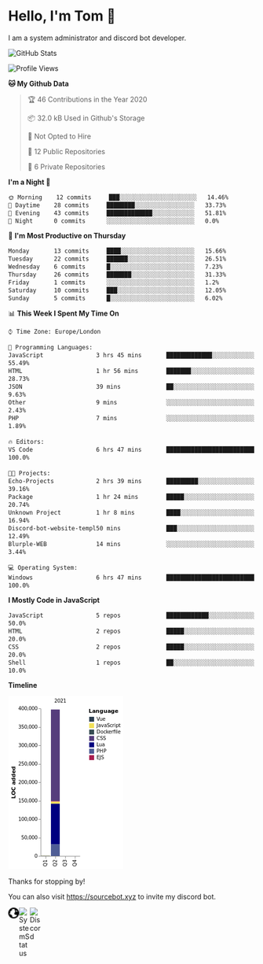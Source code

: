# Hello, I'm Tom 👋

I am a system administrator and discord bot developer.


![GitHub Stats][stats]

<!--START_SECTION:waka-->
![Profile Views](http://img.shields.io/badge/Profile%20Views-9-blue)

**🐱 My Github Data** 

> 🏆 46 Contributions in the Year 2020
 > 
> 📦 32.0 kB Used in Github's Storage 
 > 
> 🚫 Not Opted to Hire
 > 
> 📜 12 Public Repositories
 > 
> 🔑 6 Private Repositories 

**I'm a Night 🦉** 

```text
🌞 Morning    12 commits     ███░░░░░░░░░░░░░░░░░░░░░░   14.46% 
🌆 Daytime    28 commits     ████████░░░░░░░░░░░░░░░░░   33.73% 
🌃 Evening    43 commits     █████████████░░░░░░░░░░░░   51.81% 
🌙 Night      0 commits      ░░░░░░░░░░░░░░░░░░░░░░░░░   0.0%

```
📅 **I'm Most Productive on Thursday** 

```text
Monday       13 commits     ████░░░░░░░░░░░░░░░░░░░░░   15.66% 
Tuesday      22 commits     ██████░░░░░░░░░░░░░░░░░░░   26.51% 
Wednesday    6 commits      █░░░░░░░░░░░░░░░░░░░░░░░░   7.23% 
Thursday     26 commits     ███████░░░░░░░░░░░░░░░░░░   31.33% 
Friday       1 commits      ░░░░░░░░░░░░░░░░░░░░░░░░░   1.2% 
Saturday     10 commits     ███░░░░░░░░░░░░░░░░░░░░░░   12.05% 
Sunday       5 commits      █░░░░░░░░░░░░░░░░░░░░░░░░   6.02%

```


📊 **This Week I Spent My Time On** 

```text
⌚︎ Time Zone: Europe/London

💬 Programming Languages: 
JavaScript               3 hrs 45 mins       █████████████░░░░░░░░░░░░   55.49% 
HTML                     1 hr 56 mins        ███████░░░░░░░░░░░░░░░░░░   28.73% 
JSON                     39 mins             ██░░░░░░░░░░░░░░░░░░░░░░░   9.63% 
Other                    9 mins              ░░░░░░░░░░░░░░░░░░░░░░░░░   2.43% 
PHP                      7 mins              ░░░░░░░░░░░░░░░░░░░░░░░░░   1.89%

🔥 Editors: 
VS Code                  6 hrs 47 mins       █████████████████████████   100.0%

🐱‍💻 Projects: 
Echo-Projects            2 hrs 39 mins       █████████░░░░░░░░░░░░░░░░   39.16% 
Package                  1 hr 24 mins        █████░░░░░░░░░░░░░░░░░░░░   20.74% 
Unknown Project          1 hr 8 mins         ████░░░░░░░░░░░░░░░░░░░░░   16.94% 
Discord-bot-website-templ50 mins             ███░░░░░░░░░░░░░░░░░░░░░░   12.49% 
Blurple-WEB              14 mins             ░░░░░░░░░░░░░░░░░░░░░░░░░   3.44%

💻 Operating System: 
Windows                  6 hrs 47 mins       █████████████████████████   100.0%

```

**I Mostly Code in JavaScript** 

```text
JavaScript               5 repos             ████████████░░░░░░░░░░░░░   50.0% 
HTML                     2 repos             █████░░░░░░░░░░░░░░░░░░░░   20.0% 
CSS                      2 repos             █████░░░░░░░░░░░░░░░░░░░░   20.0% 
Shell                    1 repos             ██░░░░░░░░░░░░░░░░░░░░░░░   10.0%

```


**Timeline**

![Chart not found](https://github.com/TomSmith-Developer/TomSmith-Developer/blob/master/charts/bar_graph.png) 


<!--END_SECTION:waka-->

Thanks for stopping by!

You can also visit https://sourcebot.xyz to invite my discord bot.

[<img align="left" alt="tomdeveloper.xyz" width="22px" src="https://raw.githubusercontent.com/iconic/open-iconic/master/svg/globe.svg" />][website]
[<img align="left" alt="SystemStatus" width="22px" src="https://cdn.jsdelivr.net/npm/simple-icons@v3/icons/serverfault.svg" />][server-status]
[<img align="left" alt="Discord" width="22px" src="https://cdn.jsdelivr.net/npm/simple-icons@v3/icons/discord.svg" />][discord]

[website]: https://tomdeveloper.xyz
[server-status]: https://status.tomdeveloper.systems
[discord]: https://discord.com/invite/6nW5SKr
[stats]: https://github-readme-stats.vercel.app/api?username=TomSmith-Developer&show_icons=true&count_private=true&hide_title=true&hide_rank=true

